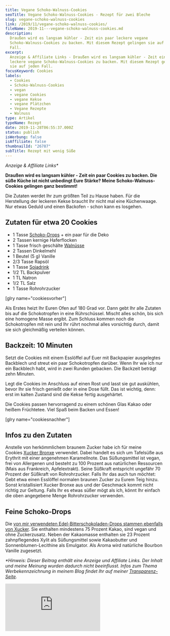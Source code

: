 ```yaml
---
title: Vegane Schoko-Walnuss-Cookies
seoTitle: Vegane Schoko-Walnuss-Cookies - Rezept für zwei Bleche
slug: vegane-schoko-walnuss-cookies
link: /2019/11/vegane-schoko-walnuss-cookies/
fileName: 2019-11---vegane-schoko-walnuss-cookies.md
description:
  Draußen wird es langsam kühler - Zeit ein paar leckere vegane
  Schoko-Walnuss-Cookies zu backen. Mit diesem Rezept gelingen sie auf jeden
  Fall.
excerpt:
  Anzeige & Affiliate Links - Draußen wird es langsam kühler - Zeit ein paar
  leckere vegane Schoko-Walnuss-Cookies zu backen. Mit diesem Rezept gelingen
  sie auf jeden Fall.
focusKeyword: Cookies
labels:
  - Cookies
  - Schoko-Walnuss-Cookies
  - vegan
  - vegane Cookies
  - vegane Kekse
  - vegane Plätzchen
  - Vegane Rezepte
  - Walnuss
type: Artikel
typeName: Rezept
date: 2019-11-28T06:55:37.000Z
status: publish
isWerbung: false
isAffiliate: false
thumbnailId: "26787"
subTitle: Rezept mit wenig Süße
---
```


<em>Anzeige &amp; Affiliate Links\*</em>

<strong>Draußen wird es langsam kühler - Zeit ein paar Cookies zu backen. Die
süße Küche ist nicht unbedingt Eure Stärke? Meine Schoko-Walnuss-Cookies
gelingen ganz bestimmt!</strong>

Die Zutaten werdet Ihr zum größten Teil zu Hause haben. Für die Herstellung der
leckeren Kekse braucht Ihr nicht mal eine Küchenwaage. Nur etwas Geduld und
einen Backofen - schon kann es losgehen.

## Zutaten für etwa 20 Cookies

<ul>
    <li>1 Tasse <a href="http://tidd.ly/b9dd4b7e" target="_blank" rel="noopener nofollow">Schoko-Drops</a> + ein paar für die Deko</li>
    <li>2 Tassen kernige Haferflocken</li>
    <li>1 Tasse frisch geschälte <a href="http://cardamonchai.com/2019/09/hof-windkind-walnuss-baum-adoptieren/">Walnüsse</a></li>
    <li>2 Tassen Dinkelmehl</li>
    <li>1 Beutel (5 g) Vanille</li>
    <li>2/3 Tasse Rapsöl</li>
    <li>1 Tasse <a href="http://cardamonchai.com/2014/12/diy-sojamilch/">Sojadrink</a></li>
    <li>1/2 TL Backpulver</li>
    <li>1 TL Natron</li>
    <li>1/2 TL Salz</li>
    <li>1 Tasse Rohrohrzucker</li>
</ul>

[glry name="cookiesvorher"]

Als Erstes heizt Ihr Euren Ofen auf 180 Grad vor. Dann gebt Ihr alle Zutaten bis
auf die Schokotropfen in eine Rührschüssel. Mischt alles schön, bis sich eine
homogene Masse ergibt. Zum Schluss kommen noch die Schokotropfen mit rein und
Ihr rührt nochmal alles vorsichtig durch, damit sie sich gleichmäßig verteilen
können.

## Backzeit: 10 Minuten

Setzt die Cookies mit einem Esslöffel auf Euer mit Backpapier ausgelegtes
Backblech und streut ein paar Schokotropfen darüber. Wenn Ihr wie ich nur ein
Backblech habt, wird in zwei Runden gebacken. Die Backzeit beträgt zehn Minuten.

Legt die Cookies im Anschluss auf einen Rost und lasst sie gut auskühlen, bevor
Ihr sie frisch genießt oder in eine Dose füllt. Das ist wichtig, denn: erst im
kalten Zustand sind die Kekse fertig ausgehärtet.

Die Cookies passen hervorragend zu einem schönen Glas Kakao oder heißem
Früchtetee. Viel Spaß beim Backen und Essen!

[glry name="cookiesnachher"]

## Infos zu den Zutaten

Anstelle von herkömmlichem braunem Zucker habe ich für meine
Cookies <a href="http://tidd.ly/3ac05ce5" target="_blank" rel="noopener nofollow">Xucker
Bronxe</a> verwendet. Dabei handelt es sich um Tafelsüße aus Erythrit mit einer
angenehmen Karamellnote. Das Süßungsmittel ist vegan, frei von Allergenen und
besteht zu 100 Prozent aus natürlichen Ressourcen (Mais aus Frankreich,
Apfelextrakt). Seine Süßkraft entspricht ungefähr 70 Prozent der Süßkraft von
Rohrohrzucker. Falls Ihr das auch tun möchtet: Gebt etwa einen Esslöffel
normalen braunen Zucker zu Eurem Teig hinzu. Sonst kristallisiert Xucker Bronxe
aus und der Geschmack kommt nicht richtig zur Geltung. Falls Ihr es etwas süßer
mögt als ich, könnt Ihr einfach die oben angegebene Menge Rohrohrzucker
verwenden.

## Feine Schoko-Drops

Die
<a href="http://tidd.ly/b9dd4b7e" target="_blank" rel="noopener nofollow">von
mir verwendeten Edel-Bitterschokoladen-Drops stammen ebenfalls von Xucker</a>.
Sie enthalten mindestens 75 Prozent Kakao, sind vegan und ohne Zuckerzusatz.
Neben der Kakaomasse enthalten sie 23 Prozent zahnpflegendes Xylit als
Süßungsmittel sowie Kakaobutter und Sonnenblumen-Lecithine als Emulgator. Als
Aroma wird natürliche Bourbon Vanille zugesetzt.

<em>\*Hinweis: Dieser Beitrag enthält eine Anzeige und Affiliate Links. Der
Inhalt und meine Meinung wurden dadurch nicht beeinflusst. Infos zum Thema
Werbekennzeichnung in meinem Blog findet Ihr auf
meiner <a href="https://cardamonchai.com/werbung/">Transparenz-Seite</a>.</em>

<!-- START ADVERTISER: Xucker DE from awin.com -->

![null](https://www.awin1.com/cshow.php?s=2269518&v=11793&q=348986&r=632580)

<a href="https://www.awin1.com/cread.php?s=2269518&amp;v=11793&amp;q=348986&amp;r=632580" target="_blank" rel="noopener nofollow">

</a>

<!-- END ADVERTISER: Xucker DE from awin.com -->
